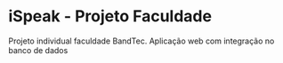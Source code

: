 # iSpeak - Projeto Faculdade
Projeto individual faculdade BandTec. Aplicação web com integração no banco de dados
